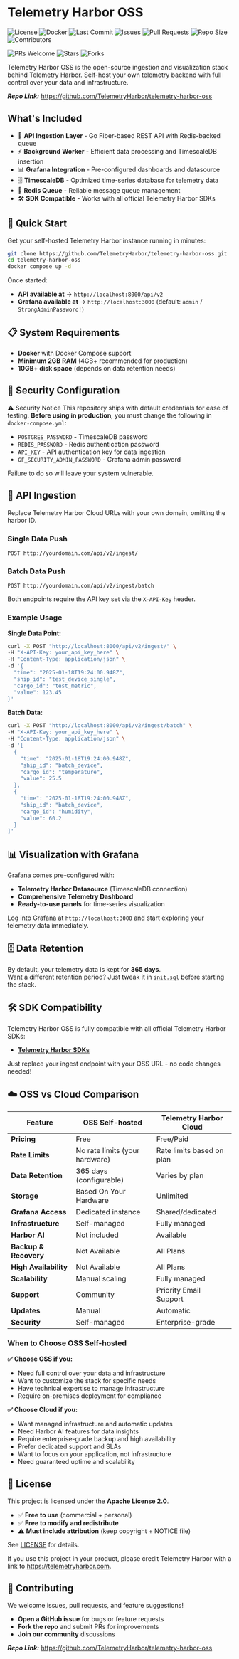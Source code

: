 # Telemetry Harbor OSS

<!-- OSS Badges -->
![License](https://img.shields.io/github/license/TelemetryHarbor/telemetry-harbor-oss.svg)
![Docker](https://img.shields.io/badge/Docker-Compose-2496ED.svg)
![Last Commit](https://img.shields.io/github/last-commit/TelemetryHarbor/telemetry-harbor-oss.svg)
![Issues](https://img.shields.io/github/issues/TelemetryHarbor/telemetry-harbor-oss.svg)
![Pull Requests](https://img.shields.io/github/issues-pr/TelemetryHarbor/telemetry-harbor-oss.svg)
![Repo Size](https://img.shields.io/github/repo-size/TelemetryHarbor/telemetry-harbor-oss.svg)
![Contributors](https://img.shields.io/github/contributors/TelemetryHarbor/telemetry-harbor-oss.svg)
<!-- Fun / Community -->
![PRs Welcome](https://img.shields.io/badge/PRs-welcome-brightgreen.svg)
![Stars](https://img.shields.io/github/stars/TelemetryHarbor/telemetry-harbor-oss.svg?style=social)
![Forks](https://img.shields.io/github/forks/TelemetryHarbor/telemetry-harbor-oss.svg?style=social)

Telemetry Harbor OSS is the open-source ingestion and visualization stack behind Telemetry Harbor. Self-host your own telemetry backend with full control over your data and infrastructure.

**_Repo Link:_** https://github.com/TelemetryHarbor/telemetry-harbor-oss



## What's Included

*   🚀 **API Ingestion Layer** - Go Fiber-based REST API with Redis-backed queue
*   ⚡ **Background Worker** - Efficient data processing and TimescaleDB insertion
*   📊 **Grafana Integration** - Pre-configured dashboards and datasource
*   🗄️ **TimescaleDB** - Optimized time-series database for telemetry data
*   🔄 **Redis Queue** - Reliable message queue management
*   🛠️ **SDK Compatible** - Works with all official Telemetry Harbor SDKs



## 🚀 Quick Start

Get your self-hosted Telemetry Harbor instance running in minutes:

```bash
git clone https://github.com/TelemetryHarbor/telemetry-harbor-oss.git
cd telemetry-harbor-oss
docker compose up -d
```

Once started:
*   **API available at** → `http://localhost:8000/api/v2`
*   **Grafana available at** → `http://localhost:3000` (default: `admin` / `StrongAdminPassword!`)


## 📋 System Requirements

*   **Docker** with Docker Compose support
*   **Minimum 2GB RAM** (4GB+ recommended for production)
*   **10GB+ disk space** (depends on data retention needs)



## 🔐 Security Configuration

:warning: Security Notice
This repository ships with default credentials for ease of testing. **Before using in production**, you must change the following in `docker-compose.yml`:

*   `POSTGRES_PASSWORD` - TimescaleDB password
*   `REDIS_PASSWORD` - Redis authentication password  
*   `API_KEY` - API authentication key for data ingestion
*   `GF_SECURITY_ADMIN_PASSWORD` - Grafana admin password

Failure to do so will leave your system vulnerable.


## 📡 API Ingestion

Replace Telemetry Harbor Cloud URLs with your own domain, omitting the harbor ID.

### Single Data Push
```
POST http://yourdomain.com/api/v2/ingest/
```

### Batch Data Push  
```
POST http://yourdomain.com/api/v2/ingest/batch
```

Both endpoints require the API key set via the `X-API-Key` header.

### Example Usage

**Single Data Point:**
```bash
curl -X POST "http://localhost:8000/api/v2/ingest/" \
-H "X-API-Key: your_api_key_here" \
-H "Content-Type: application/json" \
-d '{
  "time": "2025-01-18T19:24:00.948Z",
  "ship_id": "test_device_single",
  "cargo_id": "test_metric",
  "value": 123.45
}'
```

**Batch Data:**
```bash
curl -X POST "http://localhost:8000/api/v2/ingest/batch" \
-H "X-API-Key: your_api_key_here" \
-H "Content-Type: application/json" \
-d '[
  {
    "time": "2025-01-18T19:24:00.948Z",
    "ship_id": "batch_device",
    "cargo_id": "temperature",
    "value": 25.5
  },
  {
    "time": "2025-01-18T19:24:00.948Z", 
    "ship_id": "batch_device",
    "cargo_id": "humidity",
    "value": 60.2
  }
]'
```


## 📊 Visualization with Grafana

Grafana comes pre-configured with:
*   **Telemetry Harbor Datasource** (TimescaleDB connection)
*   **Comprehensive Telemetry Dashboard** 
*   **Ready-to-use panels** for time-series visualization

Log into Grafana at `http://localhost:3000` and start exploring your telemetry data immediately.



## 🗄️ Data Retention

By default, your telemetry data is kept for **365 days**.  
Want a different retention period? Just tweak it in [`init.sql`](https://github.com/TelemetryHarbor/telemetry-harbor-oss/blob/main/init.sql) before starting the stack.


## 🛠️ SDK Compatibility

Telemetry Harbor OSS is fully compatible with all official Telemetry Harbor SDKs:

*   [**Telemetry Harbor SDKs**](/docs/sdks)

Just replace your ingest endpoint with your OSS URL - no code changes needed!


## ☁️ OSS vs Cloud Comparison

| Feature | OSS Self-hosted | Telemetry Harbor Cloud |
|---------|----------------|-------------------------|
| **Pricing** | Free | Free/Paid |
| **Rate Limits** | No rate limits (your hardware) | Rate limits based on plan |
| **Data Retention** | 365 days (configurable) | Varies by plan |
| **Storage** | Based On Your Hardware | Unlimited |
| **Grafana Access** | Dedicated instance | Shared/dedicated |
| **Infrastructure** | Self-managed | Fully managed |
| **Harbor AI** | Not included | Available |
| **Backup & Recovery** | Not Available | All Plans |
| **High Availability** | Not Available | All Plans |
| **Scalability** | Manual scaling | Fully managed |
| **Support** | Community | Priority Email Support |
| **Updates** | Manual | Automatic |
| **Security** | Self-managed | Enterprise-grade |

### When to Choose OSS Self-hosted

**✅ Choose OSS if you:**
*   Need full control over your data and infrastructure
*   Want to customize the stack for specific needs
*   Have technical expertise to manage infrastructure
*   Require on-premises deployment for compliance

**✅ Choose Cloud if you:**
*   Want managed infrastructure and automatic updates
*   Need Harbor AI features for data insights
*   Require enterprise-grade backup and high availability
*   Prefer dedicated support and SLAs
*   Want to focus on your application, not infrastructure
*   Need guaranteed uptime and scalability



## 📜 License

This project is licensed under the **Apache License 2.0**.

*   ✅ **Free to use** (commercial + personal)
*   ✅ **Free to modify and redistribute**
*   ⚠️ **Must include attribution** (keep copyright + NOTICE file)

See [LICENSE](https://github.com/TelemetryHarbor/telemetry-harbor-oss/blob/main/LICENSE) for details.

If you use this project in your product, please credit Telemetry Harbor with a link to https://telemetryharbor.com.



## 🤝 Contributing

We welcome issues, pull requests, and feature suggestions!

*   **Open a GitHub issue** for bugs or feature requests
*   **Fork the repo** and submit PRs for improvements
*   **Join our community** discussions

**_Repo Link:_** https://github.com/TelemetryHarbor/telemetry-harbor-oss

